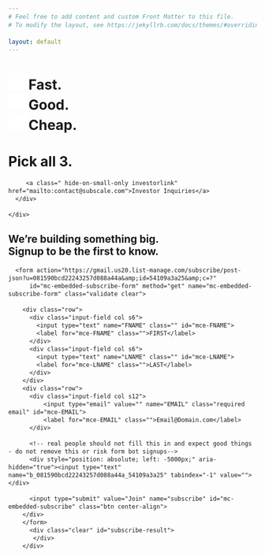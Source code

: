 ```yaml
---
# Feel free to add content and custom Front Matter to this file.
# To modify the layout, see https://jekyllrb.com/docs/themes/#overriding-theme-defaults

layout: default
---
```

<div class="row">
  
  <div class="col m6 s12" id="hero">
    <div class="row">
      <h1 class="light col m12 s6"><img data-aos="animate" data-aos="fade-right"
      data-aos-delay="200"
      data-aos-easing="ease-in-out" src="assets/images/check.png" class="check">Fast. <br>
      <img data-aos="animate" data-aos="fade-right"
        data-aos-delay="500"
        data-aos-easing="ease-in-out" src="assets/images/check.png" class="check">Good.<br> 
        <img data-aos="animate" data-aos="fade-right"
        data-aos-delay="800"
        data-aos-easing="ease-in-out" src="assets/images/check.png" class="check">Cheap. 
      </h1>
    <div class="col m12 s6">
      <div class="padleft">
        <h1 class="" data-aos="fade-in"
        data-aos-delay="1500"
        data-aos-easing="ease-in-out">Pick all 3.</h1> 
        
         <a class=" hide-on-small-only investorlink" href="mailto:contact@subscale.com">Investor Inquiries</a>
      </div>
    
    </div>
      

  </div>
</div>

<div class="col m6 s12">
  <div id="formwrap" data-aos="fade-up">
      <div class="row">
        <h2>We’re building something big.<br>
        Signup to be the first to know.</h2>
      </div>  
        
      <form action="https://gmail.us20.list-manage.com/subscribe/post-json?u=081590bcd22243257d088a44a&amp;id=54109a3a25&amp;c=?" 
          id="mc-embedded-subscribe-form" method="get" name="mc-embedded-subscribe-form" class="validate clear">
        
        <div class="row">
          <div class="input-field col s6">
            <input type="text" name="FNAME" class="" id="mce-FNAME">
            <label for="mce-FNAME" class="">FIRST</label>
          </div>
          <div class="input-field col s6">
            <input type="text" name="LNAME" class="" id="mce-LNAME">
            <label for="mce-LNAME" class="">LAST</label>
          </div>
        </div>
        <div class="row">
          <div class="input-field col s12">
              <input type="email" value="" name="EMAIL" class="required email" id="mce-EMAIL">
              <label for="mce-EMAIL" class="">Email@Domain.com</label>
          </div>
          
          <!-- real people should not fill this in and expect good things - do not remove this or risk form bot signups-->
          <div style="position: absolute; left: -5000px;" aria-hidden="true"><input type="text" name="b_081590bcd22243257d088a44a_54109a3a25" tabindex="-1" value=""></div>
      
          <input type="submit" value="Join" name="subscribe" id="mc-embedded-subscribe" class="btn center-align">
        </div>
        </form>
          <div class="clear" id="subscribe-result">
           </div>
        </div>
   

</div>


